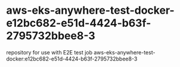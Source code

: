 # aws-eks-anywhere-test-docker-e12bc682-e51d-4424-b63f-2795732bbee8-3
repository for use with E2E test job aws-eks-anywhere-test-docker:e12bc682-e51d-4424-b63f-2795732bbee8-3
